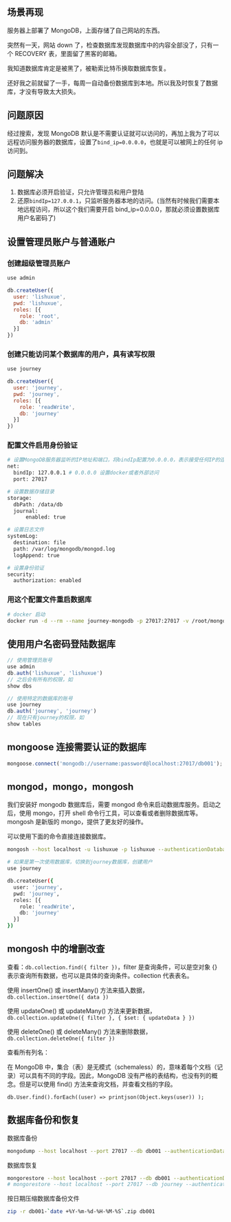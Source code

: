 ## 场景再现

服务器上部署了 MongoDB，上面存储了自己网站的东西。

突然有一天，网站 down 了，检查数据库发现数据库中的内容全部没了，只有一个 RECOVERY 表，里面留了黑客的邮箱。

我知道数据库肯定是被黑了，被勒索比特币换取数据库恢复。

还好我之前就留了一手，每周一自动备份数据库到本地。所以我及时恢复了数据库，才没有导致太大损失。

## 问题原因

经过搜索，发现 MongoDB 默认是不需要认证就可以访问的，再加上我为了可以远程访问服务器的数据库，设置了`bind_ip=0.0.0.0`，也就是可以被网上的任何 ip 访问到。

## 问题解决

1. 数据库必须开启验证，只允许管理员和用户登陆
2. 还原`bindIp=127.0.0.1`，只监听服务器本地的访问。(当然有时候我们需要本地远程访问，所以这个我们需要开启 bind_ip=0.0.0.0，那就必须设置数据库用户名密码了)

## 设置管理员账户与普通账户

### 创建超级管理员账户

```js
use admin

db.createUser({
  user: 'lishuxue',
  pwd: 'lishuxue',
  roles: [{
    role: 'root',
    db: 'admin'
  }]
})
```

### 创建只能访问某个数据库的用户，具有读写权限

```js
use journey

db.createUser({
  user: 'journey',
  pwd: 'journey',
  roles: [{
    role: 'readWrite',
    db: 'journey'
  }]
})
```

### 配置文件启用身份验证

```sh
# 设置MongoDB服务器监听的IP地址和端口，将bindIp配置为0.0.0.0，表示接受任何IP的连接，可以解决宿主机访问不到或者远程访问不到的问题
net:
  bindIp: 127.0.0.1 # 0.0.0.0 设置docker或者外部访问
  port: 27017

# 设置数据存储目录
storage:
  dbPath: /data/db
  journal:
      enabled: true

# 设置日志文件
systemLog:
  destination: file
  path: /var/log/mongodb/mongod.log
  logAppend: true

# 设置身份验证
security:
  authorization: enabled
```

### 用这个配置文件重启数据库

```sh
# docker 启动
docker run -d --rm --name journey-mongodb -p 27017:27017 -v /root/mongodb/data/db:/data/db -v /root/mongodb/backup:/backup -v /root/project/journey/journey-docker/mongodb:/data/configdb -e MONGO_INITDB_ROOT_USERNAME=lishuxue -e MONGO_INITDB_ROOT_PASSWORD=lishuxue mongo:7-jammy --config /data/configdb/mongod.conf
```

## 使用用户名密码登陆数据库

```js
// 使用管理员账号
use admin
db.auth('lishuxue', 'lishuxue')
// 之后会有所有的权限，如
show dbs

// 使用特定的数据库的账号
use journey
db.auth('journey', 'journey')
// 现在只有journey的权限，如
show tables
```

## mongoose 连接需要认证的数据库

```js
mongoose.connect('mongodb://username:password@localhost:27017/db001');
```

## mongod，mongo，mongosh

我们安装好 mongodb 数据库后，需要 mongod 命令来启动数据库服务。启动之后，使用 mongo，打开 shell 命令行工具，可以查看或者删除数据库等。mongosh 是新版的 mongo，提供了更友好的操作。

可以使用下面的命令直接连接数据库。

```sh
mongosh --host localhost -u lishuxue -p lishuxue --authenticationDatabase admin

# 如果是第一次使用数据库，切换到journey数据库，创建用户
use journey

db.createUser({
  user: 'journey',
  pwd: 'journey',
  roles: [{
    role: 'readWrite',
    db: 'journey'
  }]
})
```

## mongosh 中的增删改查

查看：`db.collection.find({ filter })`，filter 是查询条件，可以是空对象 {} 表示查询所有数据，也可以是具体的查询条件。collection 代表表名。

使用 insertOne() 或 insertMany() 方法来插入数据，`db.collection.insertOne({ data })`

使用 updateOne() 或 updateMany() 方法来更新数据，`db.collection.updateOne({ filter }, { $set: { updateData } })`

使用 deleteOne() 或 deleteMany() 方法来删除数据，`db.collection.deleteOne({ filter })`

查看所有列名：

在 MongoDB 中，集合（表）是无模式（schemaless）的，意味着每个文档（记录）可以具有不同的字段。因此，MongoDB 没有严格的表结构，也没有列的概念。但是可以使用 find() 方法来查询文档，并查看文档的字段。

```
db.User.find().forEach((user) => printjson(Object.keys(user)) );
```

## 数据库备份和恢复

数据库备份

```sh
mongodump --host localhost --port 27017 --db db001 --authenticationDatabase admin --username username --password password --out /root/db-backup
```

数据库恢复

```sh
mongorestore --host localhost --port 27017 --db db001 --authenticationDatabase admin --username username --password password  /root/db-backup/db001
# mongorestore --host localhost --port 27017 --db journey --authenticationDatabase admin --username lishuxue --password lishuxue  /backup/journey
```

按日期压缩数据库备份文件

```sh
zip -r db001-`date +%Y-%m-%d-%H-%M-%S`.zip db001
```

